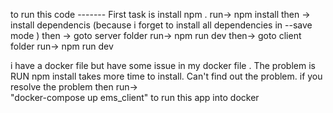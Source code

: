 to run this code -------
First task is install npm .
run-> npm install 
then -> 
install  dependencis 
(because i forget to install all dependencies
in --save mode )
then ->
goto server folder
run->    npm run dev
then->
goto client folder
run->  npm run dev



i have a docker file but have some 
issue in my docker file . The problem is 
RUN npm install takes more time to install.
Can't find out the problem. 
if you resolve the problem then
run->  
"docker-compose up ems_client" to run this app into docker



